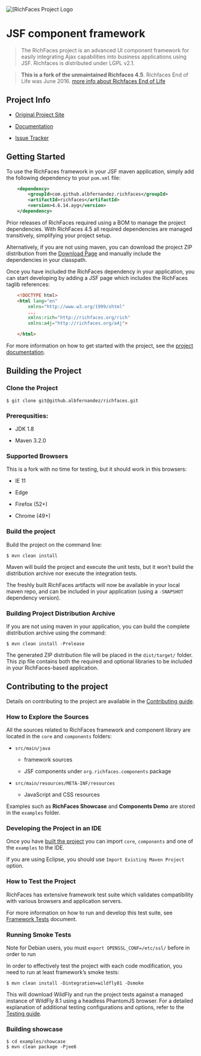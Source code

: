 ![\[RichFaces Project Logo](https://albfernandez.github.io/richfaces/rf_logo.png)


# JSF component framework

> The RichFaces project is an advanced UI component framework for easily integrating Ajax capabilities into business applications using JSF. Richfaces is distributed under LGPL v2.1.

> **This is a fork of the unmaintained Richfaces 4.5**. Richfaces End of Life was June 2016. [more info about Richfaces End of Life](https://developer.jboss.org/wiki/RichFacesEnd-Of-LifeQuestionsAnswers)

## Project Info


-   [Original Project Site](http://richfaces.org)

-   [Documentation](https://albfernandez.github.io/richfaces/docs/)

-   [Issue Tracker](https://github.com/albfernandez/richfaces/issues)


## Getting Started

To use the RichFaces framework in your JSF maven application, simply add the following dependency to your `pom.xml` file:

```xml
    <dependency>
        <groupId>com.github.albfernandez.richfaces</groupId>
        <artifactId>richfaces</artifactId>
        <version>4.6.14.ayg</version>
    </dependency>
```
Prior releases of RichFaces required using a BOM to manage the project dependencies. With RichFaces 4.5 all required dependencies are managed transitively, simplifying your project setup.

Alternatively, if you are not using maven, you can download the project ZIP distribution from the [Download Page](https://github.com/albfernandez/richfaces/releases) and manually include the dependencies in your classpath.

Once you have included the RichFaces dependency in your application, you can start developing by adding a JSF page which includes the RichFaces taglib references:

```html
    <!DOCTYPE html>
    <html lang="en"
        xmlns="http://www.w3.org/1999/xhtml"
        ...
        xmlns:rich="http://richfaces.org/rich"
        xmlns:a4j="http://richfaces.org/a4j">

    </html>
```
For more information on how to get started with the project, see the [project documentation](http://docs.jboss.org/richfaces/).

## Building the Project

### Clone the Project

    $ git clone git@github.albfernandez/richfaces.git

### Prerequsities:

-   JDK 1.8  

-   Maven 3.2.0  

### Supported Browsers

This is a fork with no time for testing, but it should work in this browsers:

-   IE 11

-   Edge

-   Firefox (52+)

-   Chrome (49+)

### Build the project

Build the project on the command line:

    $ mvn clean install

Maven will build the project and execute the unit tests, but it won’t build the distribution archive nor execute the integration tests.

The freshly built RichFaces artifacts will now be available in your local maven repo, and can be included in your application (using a `-SNAPSHOT` dependency version).

### Building Project Distribution Archive

If you are not using maven in your application, you can build the complete distribution archive using the command:

    $ mvn clean install -Prelease

The generated ZIP distribution file will be placed in the `dist/target/` folder. This zip file contains both the required and optional libraries to be included in your RichFaces-based application.

## Contributing to the project

Details on contributing to the project are available in the [Contributing guide](CONTRIBUTING.md).

### How to Explore the Sources

All the sources related to RichFaces framework and component library are located in the `core` and `components` folders:

-   `src/main/java`

    -   framework sources

    -   JSF components under `org.richfaces.components` package

-   `src/main/resources/META-INF/resources`

    -   JavaScript and CSS resources

Examples such as **RichFaces Showcase** and **Components Demo** are stored in the `examples` folder.

### Developing the Project in an IDE

Once you have [built the project](#building-the-project) you can import `core`, `components` and one of the `examples` to the IDE.

If you are using Eclipse, you should use `Import Existing Maven Project` option.

### How to Test the Project

RichFaces has extensive framework test suite which validates compatibility with various browsers and application servers.

For more information on how to run and develop this test suite, see [Framework Tests](https://github.com/albfernandez/richfaces/blob/master/TESTS.md) document.

### Running Smoke Tests

Note for Debian users, you must `export OPENSSL_CONF=/etc/ssl/` before in order to run

In order to effectively test the project with each code modification, you need to run at least framework’s smoke tests:

    $ mvn clean install -Dintegration=wildfly81 -Dsmoke

This will download WildFly and run the project tests against a managed instance of WildFly 8.1 using a headless PhantomJS browser.
For a detailed explanation of additional testing configurations and options, refer to the [Testing guide](TESTS.md).


### Building showcase

    $ cd examples/showcase
    $ mvn clean package -Pjee6
